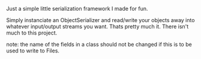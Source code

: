 Just a simple little serialization framework I made for fun.

Simply instanciate an ObjectSerializer and read/write your objects away into whatever input/output streams you want.
Thats pretty much it. There isn't much to this project.

note: the name of the fields in a class should not be changed
if this is to be used to write to Files.

